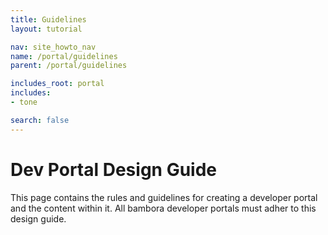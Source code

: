 ```yaml
---
title: Guidelines
layout: tutorial

nav: site_howto_nav
name: /portal/guidelines
parent: /portal/guidelines

includes_root: portal
includes: 
- tone

search: false
---
```


<h1 class="js-toc-ignore">Dev Portal Design Guide</h1>


This page contains the rules and guidelines for creating a developer portal and the content within it. All bambora developer portals must adher to this design guide.


